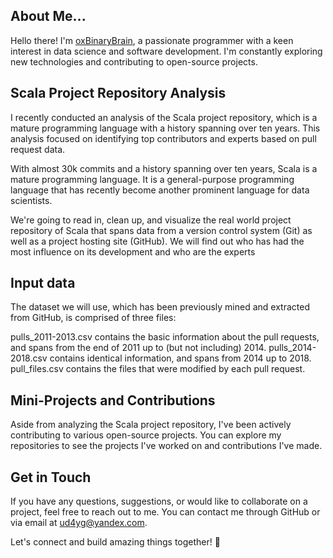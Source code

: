 




## About Me...

Hello there! I'm [oxBinaryBrain](https://github.com/oxBinaryBrain), a passionate programmer with a keen interest in data science and software development. I'm constantly exploring new technologies and contributing to open-source projects.

## Scala Project Repository Analysis

I recently conducted an analysis of the Scala project repository, which is a mature programming language with a history spanning over ten years. This analysis focused on identifying top contributors and experts based on pull request data.

With almost 30k commits and a history spanning over ten years, Scala is a mature programming language. It is a general-purpose programming language that has recently become another prominent language for data scientists.

We're going to read in, clean up, and visualize the real world project repository of Scala that spans data from a version control system (Git) as well as a project hosting site (GitHub). We will find out who has had the most influence on its development and who are the experts

## Input data

The dataset we will use, which has been previously mined and extracted from GitHub, is comprised of three files:

pulls_2011-2013.csv contains the basic information about the pull requests, and spans from the end of 2011 up to (but not including) 2014. 
pulls_2014-2018.csv contains identical information, and spans from 2014 up to 2018.
pull_files.csv contains the files that were modified by each pull request.

##  Mini-Projects and Contributions

Aside from analyzing the Scala project repository, I've been actively contributing to various open-source projects. You can explore my repositories to see the projects I've worked on and contributions I've made.

## Get in Touch

If you have any questions, suggestions, or would like to collaborate on a project, feel free to reach out to me. You can contact me through GitHub or via email at [ud4yg@yandex.com](mailto:ud4yg@yandex.com).

Let's connect and build amazing things together! 🌟

